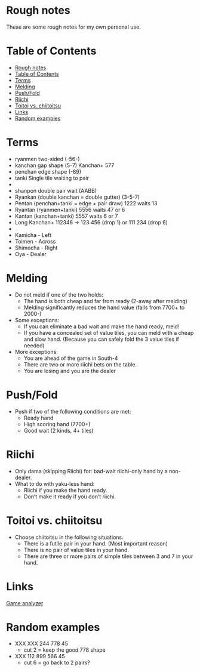 # Rough notes
These are some rough notes for my own personal use.

# Table of Contents
- [Rough notes](#rough-notes)
- [Table of Contents](#table-of-contents)
- [Terms](#terms)
- [Melding](#melding)
- [Push/Fold](#pushfold)
- [Riichi](#riichi)
- [Toitoi vs. chiitoitsu](#toitoi-vs-chiitoitsu)
- [Links](#links)
- [Random examples](#random-examples)

# Terms
* ryanmen two-sided (-56-)
* kanchan gap shape (5-7)   Kanchan+  577
* penchan edge shape (-89)
* tanki Single tile waiting to pair
* 
* shanpon  double pair wait  (AABB)
* Ryankan (double kanchan = double gutter) (3-5-7)
* Pentan (penchan+tanki = edge + pair draw)  1222 waits 13
* Ryantan (ryanmen+tanki) 5556 waits 47 or 6
* Kantan (kanchan+tanki) 5557 waits 6 or 7
* Long Kanchan+ 112346 -> 123 456 (drop 1) or 111 234 (drop 6)
* 
* Kamicha - Left
* Toimen - Across
* Shimocha - Right
* Oya - Dealer

# Melding
* Do not meld if one of the two holds:
  * The hand is both cheap and far from ready (2-away after melding)
  * Melding significantly reduces the hand value (falls from 7700+ to 2000-)
* Some exceptions:
  * If you can eliminate a bad wait and make the hand ready, meld!
  * If you have a concealed set of value tiles, you can meld with a cheap and slow hand. (Because you can safely fold the 3 value tiles if needed)
* More exceptions:
  * You are ahead of the game in South-4
  * There are two or more riichi bets on the table. 
  * You are losing and you are the dealer

# Push/Fold
* Push if two of the following conditions are met:
  * Ready hand
  * High scoring hand (7700+)
  * Good wait (2 kinds, 4+ tiles)
  
# Riichi
* Only dama (skipping Riichi) for: bad-wait riichi-only hand by a non-dealer.
* What to do with yaku-less hand:
  * Riichi if you make the hand ready. 
  * Don’t make it ready if you don’t riichi.
  
# Toitoi vs. chiitoitsu
* Choose chiitoitsu in the following situations.
  * There is a futile pair in your hand. (Most important reason)
  * There is no pair of value tiles in your hand. 
  * There are three or more pairs of simple tiles between 3 and 7 in your hand.

# Links
[Game analyzer](https://mjai.ekyu.moe/)

# Random examples
* XXX XXX 244 778 45 
  * cut 2 = keep the good 778 shape
* XXX 112 899 566 45
  * cut 6 = go back to 2 pairs?
